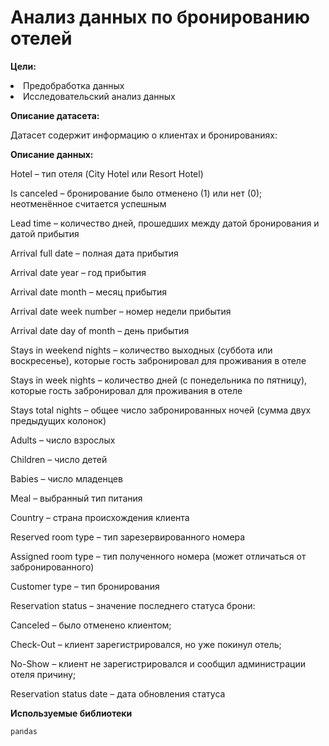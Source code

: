 **Анализ данных по бронированию отелей**
=====================

**Цели:**
<li>
Предобработка данных
<li>
Исследовательский анализ данных

**Описание датасета:**

Датасет содержит информацию о клиентах и бронированиях:

**Описание данных:**

Hotel – тип отеля (City Hotel или Resort Hotel)

Is canceled – бронирование было отменено (1) или нет (0); неотменённое считается успешным

Lead time – количество дней, прошедших между датой бронирования и датой прибытия

Arrival full date – полная дата прибытия

Arrival date year – год прибытия

Arrival date month – месяц прибытия

Arrival date week number – номер недели прибытия

Arrival date day of month – день прибытия

Stays in weekend nights – количество выходных (суббота или воскресенье), которые гость забронировал для проживания в отеле

Stays in week nights – количество дней (с понедельника по пятницу), которые гость забронировал для проживания в отеле

Stays total nights – общее число забронированных ночей (сумма двух предыдущих колонок)

Adults – число взрослых

Children – число детей

Babies – число младенцев

Meal – выбранный тип питания

Country – страна происхождения клиента

Reserved room type – тип зарезервированного номера

Assigned room type – тип полученного номера (может отличаться от забронированного)

Customer type – тип бронирования

Reservation status – значение последнего статуса брони:

Canceled – было отменено клиентом;

Check-Out – клиент зарегистрировался, но уже покинул отель;

No-Show – клиент не зарегистрировался и сообщил администрации отеля причину;

Reservation status date – дата обновления статуса

**Используемые библиотеки**

`pandas`

